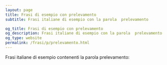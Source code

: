 ```yaml
---
layout: page
title: Frasi di esempio con prelevamento 
subtitle: Frasi italiane di esempio con la parola  prelevamento

og_title: Frasi di esempio con prelevamento 
og_description: Frasi italiane di esempio con la parola  prelevamento
og_type: website
permalink: /frasi/p/prelevamento.html
---
```


Frasi italiane di esempio contenenti la parola prelevamento:


